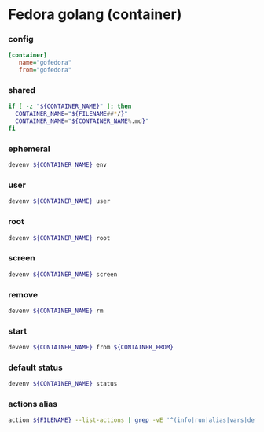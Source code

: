 # Fedora golang (container)

### config
```ini
[container]
   name="gofedora"
   from="gofedora"
```

### shared
```sh
if [ -z "${CONTAINER_NAME}" ]; then
  CONTAINER_NAME="${FILENAME##*/}"
  CONTAINER_NAME="${CONTAINER_NAME%.md}"
fi
```

### ephemeral
```sh
devenv ${CONTAINER_NAME} env
```

### user
```sh
devenv ${CONTAINER_NAME} user
```

### root
```sh
devenv ${CONTAINER_NAME} root
```

### screen
```sh
devenv ${CONTAINER_NAME} screen
```

### remove
```sh
devenv ${CONTAINER_NAME} rm
```

### start
```sh
devenv ${CONTAINER_NAME} from ${CONTAINER_FROM}
```

### default status
```sh
devenv ${CONTAINER_NAME} status
```

### actions alias
```sh
action ${FILENAME} --list-actions | grep -vE '^(info|run|alias|vars|default|shared)$'
```
